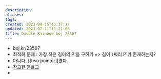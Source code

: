 ```yaml
---
description:
aliases: 
tags: 
created: 2023-04-15T13:37:12
updated: 2023-07-11T15:21:08
title: Double Rainbow boj 23567
---
```

- boj.kr/23567
- 최적화 문제 : 가장 작은 길이의 P'을 구하기 => 길이 `l`짜리 P'가 존재하는지?
- 아니다, [[two pointer]]였다. 
- [참고한 블로그](https://seoul-doggy.tistory.com/18)
- 